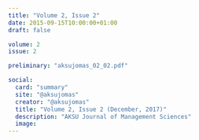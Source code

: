 ```yaml
---
title: "Volume 2, Issue 2"
date: 2015-09-15T10:00:00+01:00
draft: false

volume: 2
issue: 2

preliminary: "aksujomas_02_02.pdf" 

social:
  card: "summary"
  site: "@aksujomas"
  creator: "@aksujomas"
  title: "Volume 2, Issue 2 (December, 2017)"
  description: "AKSU Journal of Management Sciences"
  image:
---
```


